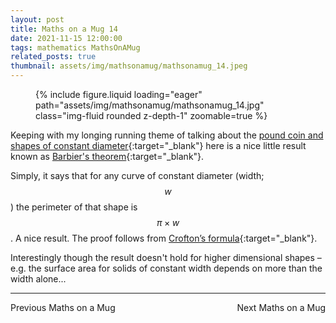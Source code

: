```yaml
---
layout: post
title: Maths on a Mug 14
date: 2021-11-15 12:00:00
tags: mathematics MathsOnAMug
related_posts: true
thumbnail: assets/img/mathsonamug/mathsonamug_14.jpeg
---
```


<div class="row mt-3">
    <div class="col-sm mt-3 mt-md-0">
        <figure>
            {% include figure.liquid loading="eager" path="assets/img/mathsonamug/mathsonamug_14.jpg" class="img-fluid rounded z-depth-1" zoomable=true %}
        </figure>
    </div>
</div>

Keeping with my longing running theme of talking about the [pound coin and shapes of constant diameter](https://seanelvidge.github.io/articles/2013/Pound_Coin/){:target="\_blank"} here is a nice little result known as [Barbier's theorem](https://en.wikipedia.org/wiki/Barbier%27s_theorem){:target="\_blank"}.

Simply, it says that for any curve of constant diameter (width; $$w$$) the perimeter of that shape is $$\pi\times w$$. A nice result. The proof follows from [Crofton’s formula](https://en.wikipedia.org/wiki/Crofton_formula){:target="\_blank"}.

Interestingly though the result doesn't hold for higher dimensional shapes – e.g. the surface area for solids of constant width depends on more than the width alone...

<hr>

<div style="display: flex; justify-content: space-between; align-items: center;">
    <a href="https://seanelvidge.github.io/articles/2021/Maths_on_a_Mug_13/" style="text-decoration: none;">Previous Maths on a Mug</a>
    <a href="https://seanelvidge.github.io/articles/2023/Maths_on_a_Mug_15/" style="text-decoration: none;">Next Maths on a Mug</a>
</div>
